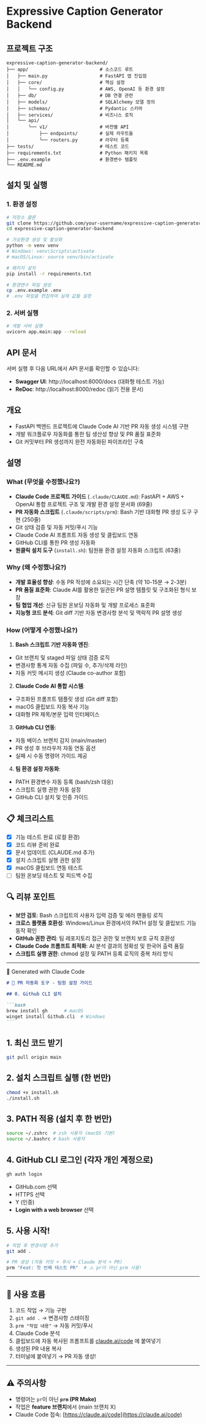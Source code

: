 # Expressive Caption Generator Backend

## 프로젝트 구조

```
expressive-caption-generator-backend/
├── app/                          # 소스코드 루트
│   ├── main.py                   # FastAPI 앱 진입점
│   ├── core/                     # 핵심 설정
│   │   └── config.py             # AWS, OpenAI 등 환경 설정
│   ├── db/                       # DB 연결 관련
│   ├── models/                   # SQLAlchemy 모델 정의
│   ├── schemas/                  # Pydantic 스키마
│   ├── services/                 # 비즈니스 로직
│   └── api/
│       └── v1/                   # 버전별 API
│           ├── endpoints/        # 실제 라우트들
│           └── routers.py        # 라우터 등록
├── tests/                        # 테스트 코드
├── requirements.txt              # Python 패키지 목록
├── .env.example                  # 환경변수 템플릿
└── README.md
```

## 설치 및 실행

### 1. 환경 설정

```bash
# 저장소 클론
git clone https://github.com/your-username/expressive-caption-generator-backend.git
cd expressive-caption-generator-backend

# 가상환경 생성 및 활성화
python -m venv venv
# Windows: venv\Scripts\activate
# macOS/Linux: source venv/bin/activate

# 패키지 설치
pip install -r requirements.txt

# 환경변수 파일 생성
cp .env.example .env
# .env 파일을 편집하여 실제 값들 설정
```

### 2. 서버 실행

```bash
# 개발 서버 실행
uvicorn app.main:app --reload
```

## API 문서

서버 실행 후 다음 URL에서 API 문서를 확인할 수 있습니다:

- **Swagger UI**: http://localhost:8000/docs (대화형 테스트 가능)
- **ReDoc**: http://localhost:8000/redoc (읽기 전용 문서)

## 개요

- FastAPI 백엔드 프로젝트에 Claude Code AI 기반 PR 자동 생성 시스템 구현
- 개발 워크플로우 자동화를 통한 팀 생산성 향상 및 PR 품질 표준화
- Git 커밋부터 PR 생성까지 완전 자동화된 파이프라인 구축

## 설명

### What (무엇을 수정했나요?)

- **Claude Code 프로젝트 가이드** (`.claude/CLAUDE.md`): FastAPI + AWS + OpenAI 통합 프로젝트 구조 및 개발 환경 설정 문서화 (69줄)
- **PR 자동화 스크립트** (`.claude/scripts/prm`): Bash 기반 대화형 PR 생성 도구 구현 (250줄)
- Git 상태 검증 및 자동 커밋/푸시 기능
- Claude Code AI 프롬프트 자동 생성 및 클립보드 연동
- GitHub CLI를 통한 PR 생성 자동화
- **원클릭 설치 도구** (`install.sh`): 팀원용 환경 설정 자동화 스크립트 (63줄)

### Why (왜 수정했나요?)

- **개발 효율성 향상**: 수동 PR 작성에 소요되는 시간 단축 (약 10-15분 → 2-3분)
- **PR 품질 표준화**: Claude AI를 활용한 일관된 PR 설명 템플릿 및 구조화된 형식 보장
- **팀 협업 개선**: 신규 팀원 온보딩 자동화 및 개발 프로세스 표준화
- **지능형 코드 분석**: Git diff 기반 자동 변경사항 분석 및 맥락적 PR 설명 생성

### How (어떻게 수정했나요?)

1. **Bash 스크립트 기반 자동화 엔진**:

- Git 브랜치 및 staged 파일 상태 검증 로직
- 변경사항 통계 자동 수집 (파일 수, 추가/삭제 라인)
- 자동 커밋 메시지 생성 (Claude co-author 포함)

2. **Claude Code AI 통합 시스템**:

- 구조화된 프롬프트 템플릿 생성 (Git diff 포함)
- macOS 클립보드 자동 복사 기능
- 대화형 PR 제목/본문 입력 인터페이스

3. **GitHub CLI 연동**:

- 자동 베이스 브랜치 감지 (main/master)
- PR 생성 후 브라우저 자동 연동 옵션
- 실패 시 수동 명령어 가이드 제공

4. **팀 환경 설정 자동화**:

- PATH 환경변수 자동 등록 (bash/zsh 대응)
- 스크립트 실행 권한 자동 설정
- GitHub CLI 설치 및 인증 가이드

## 📋 체크리스트

- [x] 기능 테스트 완료 (로컬 환경)
- [x] 코드 리뷰 준비 완료
- [x] 문서 업데이트 (CLAUDE.md 추가)
- [x] 설치 스크립트 실행 권한 설정
- [x] macOS 클립보드 연동 테스트
- [ ] 팀원 온보딩 테스트 및 피드백 수집

## 🔍 리뷰 포인트

- **보안 검토**: Bash 스크립트의 사용자 입력 검증 및 에러 핸들링 로직
- **크로스 플랫폼 호환성**: Windows/Linux 환경에서의 PATH 설정 및 클립보드 기능 동작 확인
- **GitHub 권한 관리**: 팀 레포지토리 접근 권한 및 브랜치 보호 규칙 호환성
- **Claude Code 프롬프트 최적화**: AI 분석 결과의 정확성 및 한국어 출력 품질
- **스크립트 실행 권한**: chmod 설정 및 PATH 등록 로직의 중복 처리 방식

---

🤖 Generated with Claude Code

````markdown
# 🚀 PR 자동화 도구 - 팀원 설정 가이드

## 0. Github CLI 설치

```bash
brew install gh      # macOS
winget install Github.cli  # Windows
```
````

## 1. 최신 코드 받기

```bash
git pull origin main
```

## 2. 설치 스크립트 실행 (한 번만)

```bash
chmod +x install.sh
./install.sh
```

## 3. PATH 적용 (설치 후 한 번만)

```bash
source ~/.zshrc  # zsh 사용자 (macOS 기본)
source ~/.bashrc # bash 사용자
```

## 4. GitHub CLI 로그인 (각자 개인 계정으로)

```bash
gh auth login
```

- GitHub.com 선택
- HTTPS 선택
- Y (인증)
- **Login with a web browser** 선택

## 5. 사용 시작!

```bash
# 작업 후 변경사항 추가
git add .

# PR 생성 (자동 커밋 + 푸시 + Claude 분석 + PR)
prm "Feat: 첫 번째 테스트 PR"  # ⚠️ pr이 아닌 prm 사용!
```

---

## 📝 사용 흐름

1. 코드 작업 → 기능 구현
2. `git add .` → 변경사항 스테이징
3. `prm "작업 내용"` → 자동 커밋/푸시
4. Claude Code 분석
5. 클립보드에 자동 복사된 프롬프트를 [claude.ai/code](https://claude.ai/code) 에 붙여넣기
6. 생성된 PR 내용 복사
7. 터미널에 붙여넣기 → PR 자동 생성!

---

## ⚠️ 주의사항

- 명령어는 `pr`이 아닌 **`prm` (PR Make)**
- 작업은 **feature 브랜치**에서 (main 브랜치 X)
- Claude Code 접속: [https://claude.ai/code](https://claude.ai/code)

```

```
